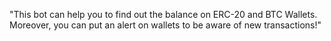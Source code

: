 "This bot can help you to find out the balance on ERC-20 and BTC Wallets. 
Moreover, you can put an alert on wallets to be aware of new transactions!" 
